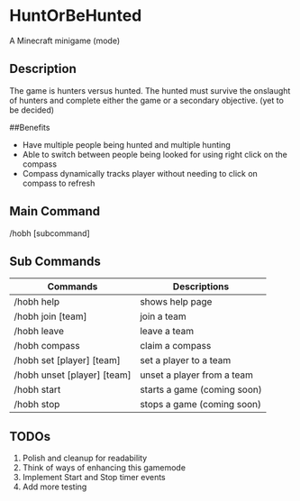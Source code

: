 # HuntOrBeHunted
A Minecraft minigame (mode)

## Description
The game is hunters versus hunted. The hunted must survive the onslaught of hunters and complete either the game or a secondary objective.
(yet to be decided)

##Benefits
* Have multiple people being hunted and multiple hunting
* Able to switch between people being looked for using right click on the compass
* Compass dynamically tracks player without needing to click on compass to refresh


## Main Command

/hobh [subcommand]

## Sub Commands
| Commands  | Descriptions |
| ------------- | ------------- |
| /hobh help  | shows help page  |
| /hobh join [team]  | join a team  |
| /hobh leave  | leave a team  |
| /hobh compass  | claim a compass  |
| /hobh set [player] [team]  | set a player to a team  |
| /hobh unset [player] [team] | unset a player from a team |
| /hobh start | starts a game (coming soon) |
| /hobh stop | stops a game (coming soon) |

## TODOs
1. Polish and cleanup for readability
2. Think of ways of enhancing this gamemode
3. Implement Start and Stop timer events
4. Add more testing
